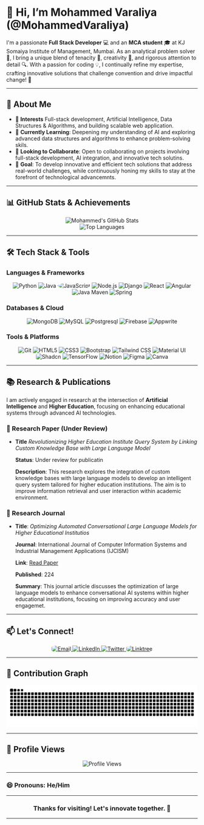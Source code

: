 # 👋 Hi, I’m **Mohammed Varaliya** (@MohammedVaraliya)

I'm a passionate **Full Stack Developer** 💻 and an **MCA student** 🎓 at KJ Somaiya Institute of Management, Mumbai. As an analytical problem solver 🧠, I bring a unique blend of tenacity 💪, creativity 🎨, and rigorous attention to detail 🔍. With a passion for coding 💡, I continually refine my expertise, crafting innovative solutions that challenge convention and drive impactful change! 🚀

---

## 🌟 About Me

- 🔭 **Interests** Full-stack development, Artificial Intelligence, Data Structures & Algorithms, and building scalable web application.
- 🌱 **Currently Learning**: Deepening my understanding of AI and exploring advanced data structures and algorithms to enhance problem-solving skils.
- 🤝 **Looking to Collaborate**: Open to collaborating on projects involving full-stack development, AI integration, and innovative tech solutins.
- 🎯 **Goal**: To develop innovative and efficient tech solutions that address real-world challenges, while continuously honing my skills to stay at the forefront of technological advancemnts.

---

## 📊 GitHub Stats & Achievements

<div align="center">
  <img src="https://github-readme-stats.vercel.app/api?username=MohammedVaraliya&show_icons=true&theme=radical&hide_border=true" alt="Mohammed's GitHub Stats" width=50%/>
  <br>
  <img src="https://github-readme-stats.vercel.app/api/top-langs/?username=MohammedVaraliya&layout=compact&theme=radical&hide_border=true" alt="Top Languages" width=50%/>
</div>

---

## 🛠 Tech Stack & Tools

### **Languages & Frameworks**
<p align="center">
  <img src="https://img.icons8.com/color/48/000000/python.png" alt="Python"/>
  <img src="https://img.icons8.com/color/48/000000/java-coffee-cup-logo.png" alt="Java"/>
  <img src="https://img.icons8.com/color/48/000000/javascript.png" style="border-radius:80%" alt="JavaScript"/>
  <img src="https://img.icons8.com/color/48/000000/nodejs.png" alt="Node.js"/>
  <img src="https://img.icons8.com/color/48/000000/django.png" alt="Django"/>
  <img src="https://img.icons8.com/color/48/000000/react-native.png" alt="React"/>
  <img src="https://img.icons8.com/color/48/000000/angularjs.png" alt="Angular"/>
  <img src="https://miro.medium.com/v2/resize:fit:640/format:webp/1*kbSGIVukG6lL7JtAa9wiDA.png" width=48 alt="Java Maven"/>
  <img src="https://img.icons8.com/color/48/000000/spring-logo.png" alt="Spring"/>
</p>

### **Databases & Cloud**
<p align="center">
  <img src="https://img.icons8.com/color/48/000000/mongodb.png" alt="MongoDB"/>
  <img src="https://img.icons8.com/color/48/000000/mysql.png" alt="MySQL"/>
  <img src="https://img.icons8.com/?size=48&id=38561&format=png&color=000000" alt="Postgresql"/>
  <img src="https://img.icons8.com/color/48/000000/firebase.png" alt="Firebase"/>
  <img src="https://appwrite.io/assets/logomark/logo.png" width=48 alt="Appwrite"/>
</p>

### **Tools & Platforms**
<p align="center">
  <img src="https://img.icons8.com/color/48/000000/git.png" alt="Git"/>
  <img src="https://img.icons8.com/color/48/000000/html-5.png" alt="HTML5"/>
  <img src="https://img.icons8.com/color/48/000000/css3.png" alt="CSS3"/>
  <img src="https://img.icons8.com/?size=48&id=EzPCiQUqWWEa&format=png&color=000000" alt="Bootstrap"/>
  <img src="https://img.icons8.com/color/48/000000/tailwindcss.png" alt="Tailwind CSS"/>
  <img src="https://img.icons8.com/color/48/000000/material-ui.png" alt="Material UI"/>
  <img src="https://avatars.githubusercontent.com/u/139895814?s=280&v=4" style="border-radius:20%" width=48 alt="Shadcn"/>
  <img src="https://img.icons8.com/color/48/000000/tensorflow.png" alt="TensorFlow"/>
  <img src="https://img.icons8.com/?size=48&id=OPUdQmdeIEMR&format=png&color=000000" alt="Notion"/>
  <img src="https://img.icons8.com/?size=48&id=zfHRZ6i1Wg0U&format=png&color=000000" alt="Figma"/>
  <img src="https://img.icons8.com/?size=48&id=iWw83PVcBpLw&format=png&color=000000" alt="Canva"/>
</p>

---

## 📚 Research & Publications

I am actively engaged in research at the intersection of **Artificial Intelligence** and **Higher Education**, focusing on enhancing educational systems through advanced AI technologies.

### 🔬 Research Paper (Under Review)

- **Title** *Revolutionizing Higher Education Institute Query System by Linking Custom Knowledge Base with Large Language Model*
  
  **Status**: Under review for publicatin
  
  **Description**: This research explores the integration of custom knowledge bases with large language models to develop an intelligent query system tailored for higher education institutions. The aim is to improve information retrieval and user interaction within academic environment.

### 📖 Research Journal

- **Title**: *Optimizing Automated Conversational Large Language Models for Higher Educational Institutios* 
  
  **Journal**: International Journal of Computer Information Systems and Industrial Management Applications (IJCISM)
  
  **Link**: [Read Paper](https://cspub-ijcisim.org/index.php/ijcisim/article/view/729)
  
  **Published**: 224

  **Summary**: This journal article discusses the optimization of large language models to enhance conversational AI systems within higher educational institutions, focusing on improving accuracy and user engagemet.

---

## 📫 Let's Connect!

<p align="center">
  <a href="mailto:mohammedvaraliya2661392@gmail.com" style="outline: none; border: none;">
    <img src="https://img.icons8.com/?size=48&id=LPcVDft9Isqt&format=png" style="border-radius: 30%; border: none;" alt="Email"/>
  </a>
  <a href="https://www.linkedin.com/in/mohammed-varaliya-800632231/" style="outline: none; border: none;">
    <img src="https://img.icons8.com/?size=48&id=xuvGCOXi8Wyg&format=png" style="border: none;" alt="LinkedIn"/>
  </a>
  <a href="https://twitter.com/Mohammed_8097" style="outline: none; border: none;">
    <img src="https://img.icons8.com/?size=48&id=bG29Ckcdp6YP&format=png" style="border: none;" alt="Twitter"/>
  </a>
  <a href="https://linktr.ee/mohammedvaraliya" style="outline: none; border: none;">
    <img src="https://img.icons8.com/?size=48&id=44834&format=png" style="border-radius: 30%; border: none;" alt="Linktree"/>
  </a>
</p>

---

## 🐍 Contribution Graph

<div align="center">
  <img src="https://github.com/MohammedVaraliya/MohammedVaraliya/blob/output/github-contribution-grid-snake.svg" alt="Contribution Graph"/>
</div>

---

## 👀 Profile Views

<div align="center">
  <img src="https://profile-counter.glitch.me/MohammedVaraliya/count.svg" alt="Profile Views"/>
</div>

---

### 😄 Pronouns: He/Him  


---

<div align="center">
  <h3>Thanks for visiting! Let's innovate together. 🚀</h3>
</div>

---
